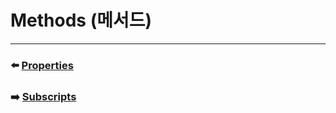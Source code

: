 # Methods (메서드)


***

### ⬅️ [Properties](https://github.com/Developer-Nova/Swift-Documentation/blob/main/Swift%20Documentation/2.Language%20Guide/10.Properties.md)

### ➡️ [Subscripts](https://github.com/Developer-Nova/Swift-Documentation/blob/main/Swift%20Documentation/2.Language%20Guide/12.Subscripts.md)
